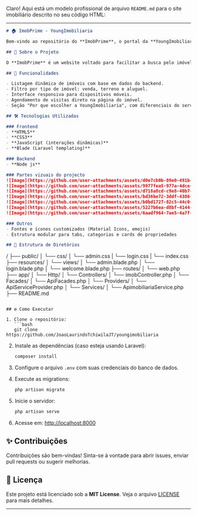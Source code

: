 Claro! Aqui está um modelo profissional de arquivo `README.md` para o site imobiliário descrito no seu código HTML:

---

```markdown
# 🏠 ImobPrime - YoungImobiliaria

Bem-vindo ao repositório do **ImobPrime**, o portal da **YoungImobiliaria** — uma plataforma moderna e intuitiva para compra, venda e aluguel de imóveis.

## 📌 Sobre o Projeto

O **ImobPrime** é um website voltado para facilitar a busca pelo imóvel ideal. O usuário pode navegar por diferentes categorias de imóveis (casas à venda, terrenos e alugueis), agendar visitas e obter informações detalhadas de cada propriedade. A aplicação oferece uma interface amigável, responsiva e de fácil navegação.

## 🚀 Funcionalidades

- Listagem dinâmica de imóveis com base em dados do backend.
- Filtro por tipo de imóvel: venda, terreno e aluguel.
- Interface responsiva para dispositivos móveis.
- Agendamento de visitas direto na página do imóvel.
- Seção "Por que escolher a YoungImobiliaria", com diferenciais do serviço.

## 🛠️ Tecnologias Utilizadas

### Frontend
- **HTML5**
- **CSS3**
- **JavaScript (interações dinâmicas)**
- **Blade (Laravel templating)**

### Backend
- **Node js**

### Partes vizuais do projecto
![Image](https://github.com/user-attachments/assets/d0e7cb0b-89e0-491b-8382-755d37b384c3)
![Image](https://github.com/user-attachments/assets/9977fea5-977a-4dce-af88-b9298110b72f)
![Image](https://github.com/user-attachments/assets/d718a8cd-c9e8-40b7-b3ca-9770e335c4e1)
![Image](https://github.com/user-attachments/assets/bd36be72-3ddf-4386-a78c-1535219ca3e0)
![Image](https://github.com/user-attachments/assets/b0bd1727-82c5-44c0-83dc-c1d094ce55ed)
![Image](https://github.com/user-attachments/assets/5227b6ea-d8bf-4144-a7db-f26e35239ce9)
![Image](https://github.com/user-attachments/assets/6aadf964-7ae5-4a7f-b83f-66fff6d49470)

### Outros
- Fontes e ícones customizados (Material Icons, emojis)
- Estrutura modular para tabs, categorias e cards de propriedades

## 📁 Estrutura de Diretórios

```

/
├── public/
│   └── css/
│       └── admin.css
|       └── login.css
|       └── index.css
├── resources/
│   └── views/
│       └── admin.blade.php
│       └── login.blade.php
│       └── welcome.blade.php
├── routes/
│   └── web.php
├── app/
│   └── Http/
│       └── Controllers/
│           └── imobController.php
│   └── Facades/
│       └── ApiFacades.php
│   └── Providers/
│       └── ApiServiceProvider.php
│   └── Services/
│           └── ApimobiliariaService.php
├── README.md

````

## ⚙️ Como Executar

1. Clone o repositório:
   ```bash
   git clone https://github.com/JoaoLaurindoTchiwilaJT/youngimobiliaria
````

2. Instale as dependências (caso esteja usando Laravel):

   ```bash
   composer install
   ```

3. Configure o arquivo `.env` com suas credenciais do banco de dados.

4. Execute as migrations:

   ```bash
   php artisan migrate
   ```

5. Inicie o servidor:

   ```bash
   php artisan serve
   ```

6. Acesse em: [http://localhost:8000](http://localhost:8000)

## ✨ Contribuições

Contribuições são bem-vindas! Sinta-se à vontade para abrir issues, enviar pull requests ou sugerir melhorias.

## 📄 Licença

Este projeto está licenciado sob a **MIT License**. Veja o arquivo [LICENSE](LICENSE) para mais detalhes.

---



